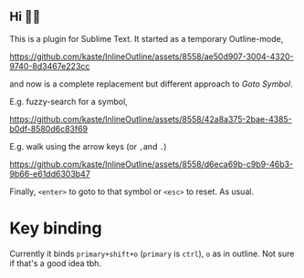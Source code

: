 ## Hi 👋🏾

This is a plugin for Sublime Text.  It started as a temporary Outline-mode, 

https://github.com/kaste/InlineOutline/assets/8558/ae50d907-3004-4320-9740-8d3467e223cc

and now is a complete replacement but different approach to *Goto Symbol*.

E.g. fuzzy-search for a symbol,

https://github.com/kaste/InlineOutline/assets/8558/42a8a375-2bae-4385-b0df-8580d6c83f69

E.g. walk using the arrow keys (or `,`and `.`)

https://github.com/kaste/InlineOutline/assets/8558/d6eca69b-c9b9-46b3-9b66-e61dd6303b47

Finally, `<enter>` to goto to that symbol or `<esc>` to reset.  As usual.


# Key binding

Currently it binds `primary+shift+o` (`primary` is `ctrl`), `o` as in outline.  Not sure 
if that's a good idea tbh. 
